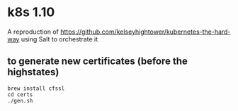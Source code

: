 # k8s 1.10

A reproduction of https://github.com/kelseyhightower/kubernetes-the-hard-way
using Salt to orchestrate it

## to generate new certificates (before the highstates)

```
brew install cfssl
cd certs
./gen.sh
```
